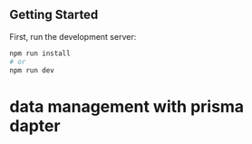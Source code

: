 ## Getting Started

First, run the development server:

```bash
npm run install
# or
npm run dev
```

# data management with prisma dapter
